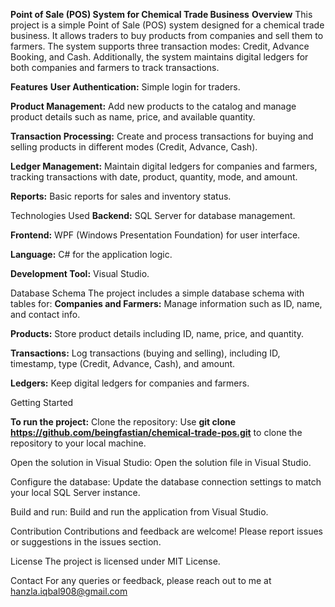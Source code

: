 **Point of Sale (POS) System for Chemical Trade Business**
**Overview**
This project is a simple Point of Sale (POS) system designed for a chemical trade business. It allows traders to buy products from companies and sell them to farmers. The system supports three transaction modes: Credit, Advance Booking, and Cash. Additionally, the system maintains digital ledgers for both companies and farmers to track transactions.

**Features**
**User Authentication:** Simple login for traders.

**Product Management:** Add new products to the catalog and manage product details such as name, price, and available quantity.

**Transaction Processing:** Create and process transactions for buying and selling products in different modes (Credit, Advance, Cash).

**Ledger Management:** Maintain digital ledgers for companies and farmers, tracking transactions with date, product, quantity, mode, and amount.

**Reports:** Basic reports for sales and inventory status.


Technologies Used
**Backend:** SQL Server for database management.

**Frontend:** WPF (Windows Presentation Foundation) for user interface.

**Language:** C# for the application logic.

**Development Tool:** Visual Studio.

Database Schema
The project includes a simple database schema with tables for:
**Companies and Farmers:** Manage information such as ID, name, and contact info.

**Products:** Store product details including ID, name, price, and quantity.

**Transactions:** Log transactions (buying and selling), including ID, timestamp, type (Credit, Advance, Cash), and amount.

**Ledgers:** Keep digital ledgers for companies and farmers.


Getting Started

**To run the project:**
Clone the repository: Use **git clone https://github.com/beingfastian/chemical-trade-pos.git** to clone the repository to your local machine.

Open the solution in Visual Studio: Open the solution file in Visual Studio.

Configure the database: Update the database connection settings to match your local SQL Server instance.

Build and run: Build and run the application from Visual Studio.

Contribution
Contributions and feedback are welcome! Please report issues or suggestions in the issues section.

License
The project is licensed under MIT License.

Contact
For any queries or feedback, please reach out to me at hanzla.iqbal908@gmail.com
